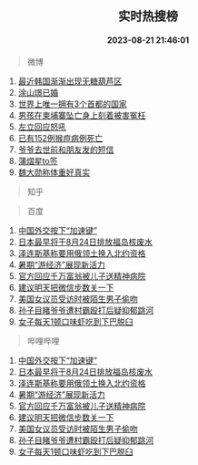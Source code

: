 <div align="center"><h2>实时热搜榜</h2><h4>2023-08-21 21:46:01</h4></div>

> 微博  

1. [最近韩国渐渐出现无糖葫芦区](https://s.weibo.com/weibo?q=%E6%9C%80%E8%BF%91%E9%9F%A9%E5%9B%BD%E6%B8%90%E6%B8%90%E5%87%BA%E7%8E%B0%E6%97%A0%E7%B3%96%E8%91%AB%E8%8A%A6%E5%8C%BA&t=31&band_rank=1&Refer=top)<br />
2. [涂山璟已婚](https://s.weibo.com/weibo?q=%23%E6%B6%82%E5%B1%B1%E7%92%9F%E5%B7%B2%E5%A9%9A%23&t=31&band_rank=2&Refer=top)<br />
3. [世界上唯一拥有3个首都的国家](https://s.weibo.com/weibo?q=%23%E4%B8%96%E7%95%8C%E4%B8%8A%E5%94%AF%E4%B8%80%E6%8B%A5%E6%9C%893%E4%B8%AA%E9%A6%96%E9%83%BD%E7%9A%84%E5%9B%BD%E5%AE%B6%23&t=31&band_rank=3&Refer=top)<br />
4. [男孩在柬埔寨坠亡身上刻着被害冤枉](https://s.weibo.com/weibo?q=%23%E7%94%B7%E5%AD%A9%E5%9C%A8%E6%9F%AC%E5%9F%94%E5%AF%A8%E5%9D%A0%E4%BA%A1%E8%BA%AB%E4%B8%8A%E5%88%BB%E7%9D%80%E8%A2%AB%E5%AE%B3%E5%86%A4%E6%9E%89%23&t=31&band_rank=4&Refer=top)<br />
5. [左立回应怒吼](https://s.weibo.com/weibo?q=%23%E5%B7%A6%E7%AB%8B%E5%9B%9E%E5%BA%94%E6%80%92%E5%90%BC%23&t=31&band_rank=5&Refer=top)<br />
6. [已有152例猴痘病例死亡](https://s.weibo.com/weibo?q=%23%E5%B7%B2%E6%9C%89152%E4%BE%8B%E7%8C%B4%E7%97%98%E7%97%85%E4%BE%8B%E6%AD%BB%E4%BA%A1%23&t=31&band_rank=6&Refer=top)<br />
7. [爷爷去世前和朋友发的短信](https://s.weibo.com/weibo?q=%E7%88%B7%E7%88%B7%E5%8E%BB%E4%B8%96%E5%89%8D%E5%92%8C%E6%9C%8B%E5%8F%8B%E5%8F%91%E7%9A%84%E7%9F%AD%E4%BF%A1&t=31&band_rank=7&Refer=top)<br />
8. [蒲熠星to签](https://s.weibo.com/weibo?q=%E8%92%B2%E7%86%A0%E6%98%9Fto%E7%AD%BE&t=31&band_rank=8&Refer=top)<br />
9. [魏大勋称体重好真实](https://s.weibo.com/weibo?q=%23%E9%AD%8F%E5%A4%A7%E5%8B%8B%E7%A7%B0%E4%BD%93%E9%87%8D%E5%A5%BD%E7%9C%9F%E5%AE%9E%23&t=31&band_rank=9&Refer=top)<br />

> 知乎  


> 百度  

1. [中国外交按下“加速键”](https://www.baidu.com/s?wd=%E4%B8%AD%E5%9B%BD%E5%A4%96%E4%BA%A4%E6%8C%89%E4%B8%8B%E2%80%9C%E5%8A%A0%E9%80%9F%E9%94%AE%E2%80%9D&sa=fyb_news&rsv_dl=fyb_news)<br />
2. [日本最早将于8月24日排放福岛核废水](https://www.baidu.com/s?wd=%E6%97%A5%E6%9C%AC%E6%9C%80%E6%97%A9%E5%B0%86%E4%BA%8E8%E6%9C%8824%E6%97%A5%E6%8E%92%E6%94%BE%E7%A6%8F%E5%B2%9B%E6%A0%B8%E5%BA%9F%E6%B0%B4&sa=fyb_news&rsv_dl=fyb_news)<br />
3. [泽连斯基称要用俄领土换入北约资格](https://www.baidu.com/s?wd=%E6%B3%BD%E8%BF%9E%E6%96%AF%E5%9F%BA%E7%A7%B0%E8%A6%81%E7%94%A8%E4%BF%84%E9%A2%86%E5%9C%9F%E6%8D%A2%E5%85%A5%E5%8C%97%E7%BA%A6%E8%B5%84%E6%A0%BC&sa=fyb_news&rsv_dl=fyb_news)<br />
4. [暑期“游经济”展现新活力](https://www.baidu.com/s?wd=%E6%9A%91%E6%9C%9F%E2%80%9C%E6%B8%B8%E7%BB%8F%E6%B5%8E%E2%80%9D%E5%B1%95%E7%8E%B0%E6%96%B0%E6%B4%BB%E5%8A%9B&sa=fyb_news&rsv_dl=fyb_news)<br />
5. [官方回应千万富翁被儿子送精神病院](https://www.baidu.com/s?wd=%E5%AE%98%E6%96%B9%E5%9B%9E%E5%BA%94%E5%8D%83%E4%B8%87%E5%AF%8C%E7%BF%81%E8%A2%AB%E5%84%BF%E5%AD%90%E9%80%81%E7%B2%BE%E7%A5%9E%E7%97%85%E9%99%A2&sa=fyb_news&rsv_dl=fyb_news)<br />
6. [建议明天把微信步数关一下](https://www.baidu.com/s?wd=%E5%BB%BA%E8%AE%AE%E6%98%8E%E5%A4%A9%E6%8A%8A%E5%BE%AE%E4%BF%A1%E6%AD%A5%E6%95%B0%E5%85%B3%E4%B8%80%E4%B8%8B&sa=fyb_news&rsv_dl=fyb_news)<br />
7. [美国女议员受访时被陌生男子偷吻](https://www.baidu.com/s?wd=%E7%BE%8E%E5%9B%BD%E5%A5%B3%E8%AE%AE%E5%91%98%E5%8F%97%E8%AE%BF%E6%97%B6%E8%A2%AB%E9%99%8C%E7%94%9F%E7%94%B7%E5%AD%90%E5%81%B7%E5%90%BB&sa=fyb_news&rsv_dl=fyb_news)<br />
8. [孙子目睹爷爷遭村霸殴打后疑抑郁跳河](https://www.baidu.com/s?wd=%E5%AD%99%E5%AD%90%E7%9B%AE%E7%9D%B9%E7%88%B7%E7%88%B7%E9%81%AD%E6%9D%91%E9%9C%B8%E6%AE%B4%E6%89%93%E5%90%8E%E7%96%91%E6%8A%91%E9%83%81%E8%B7%B3%E6%B2%B3&sa=fyb_news&rsv_dl=fyb_news)<br />
9. [女子每天1顿口味虾吃到下巴脱臼](https://www.baidu.com/s?wd=%E5%A5%B3%E5%AD%90%E6%AF%8F%E5%A4%A91%E9%A1%BF%E5%8F%A3%E5%91%B3%E8%99%BE%E5%90%83%E5%88%B0%E4%B8%8B%E5%B7%B4%E8%84%B1%E8%87%BC&sa=fyb_news&rsv_dl=fyb_news)<br />

> 哔哩哔哩  

1. [中国外交按下“加速键”](https://www.baidu.com/s?wd=%E4%B8%AD%E5%9B%BD%E5%A4%96%E4%BA%A4%E6%8C%89%E4%B8%8B%E2%80%9C%E5%8A%A0%E9%80%9F%E9%94%AE%E2%80%9D&sa=fyb_news&rsv_dl=fyb_news)<br />
2. [日本最早将于8月24日排放福岛核废水](https://www.baidu.com/s?wd=%E6%97%A5%E6%9C%AC%E6%9C%80%E6%97%A9%E5%B0%86%E4%BA%8E8%E6%9C%8824%E6%97%A5%E6%8E%92%E6%94%BE%E7%A6%8F%E5%B2%9B%E6%A0%B8%E5%BA%9F%E6%B0%B4&sa=fyb_news&rsv_dl=fyb_news)<br />
3. [泽连斯基称要用俄领土换入北约资格](https://www.baidu.com/s?wd=%E6%B3%BD%E8%BF%9E%E6%96%AF%E5%9F%BA%E7%A7%B0%E8%A6%81%E7%94%A8%E4%BF%84%E9%A2%86%E5%9C%9F%E6%8D%A2%E5%85%A5%E5%8C%97%E7%BA%A6%E8%B5%84%E6%A0%BC&sa=fyb_news&rsv_dl=fyb_news)<br />
4. [暑期“游经济”展现新活力](https://www.baidu.com/s?wd=%E6%9A%91%E6%9C%9F%E2%80%9C%E6%B8%B8%E7%BB%8F%E6%B5%8E%E2%80%9D%E5%B1%95%E7%8E%B0%E6%96%B0%E6%B4%BB%E5%8A%9B&sa=fyb_news&rsv_dl=fyb_news)<br />
5. [官方回应千万富翁被儿子送精神病院](https://www.baidu.com/s?wd=%E5%AE%98%E6%96%B9%E5%9B%9E%E5%BA%94%E5%8D%83%E4%B8%87%E5%AF%8C%E7%BF%81%E8%A2%AB%E5%84%BF%E5%AD%90%E9%80%81%E7%B2%BE%E7%A5%9E%E7%97%85%E9%99%A2&sa=fyb_news&rsv_dl=fyb_news)<br />
6. [建议明天把微信步数关一下](https://www.baidu.com/s?wd=%E5%BB%BA%E8%AE%AE%E6%98%8E%E5%A4%A9%E6%8A%8A%E5%BE%AE%E4%BF%A1%E6%AD%A5%E6%95%B0%E5%85%B3%E4%B8%80%E4%B8%8B&sa=fyb_news&rsv_dl=fyb_news)<br />
7. [美国女议员受访时被陌生男子偷吻](https://www.baidu.com/s?wd=%E7%BE%8E%E5%9B%BD%E5%A5%B3%E8%AE%AE%E5%91%98%E5%8F%97%E8%AE%BF%E6%97%B6%E8%A2%AB%E9%99%8C%E7%94%9F%E7%94%B7%E5%AD%90%E5%81%B7%E5%90%BB&sa=fyb_news&rsv_dl=fyb_news)<br />
8. [孙子目睹爷爷遭村霸殴打后疑抑郁跳河](https://www.baidu.com/s?wd=%E5%AD%99%E5%AD%90%E7%9B%AE%E7%9D%B9%E7%88%B7%E7%88%B7%E9%81%AD%E6%9D%91%E9%9C%B8%E6%AE%B4%E6%89%93%E5%90%8E%E7%96%91%E6%8A%91%E9%83%81%E8%B7%B3%E6%B2%B3&sa=fyb_news&rsv_dl=fyb_news)<br />
9. [女子每天1顿口味虾吃到下巴脱臼](https://www.baidu.com/s?wd=%E5%A5%B3%E5%AD%90%E6%AF%8F%E5%A4%A91%E9%A1%BF%E5%8F%A3%E5%91%B3%E8%99%BE%E5%90%83%E5%88%B0%E4%B8%8B%E5%B7%B4%E8%84%B1%E8%87%BC&sa=fyb_news&rsv_dl=fyb_news)<br />

